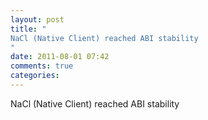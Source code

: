 ```yaml
---
layout: post
title: "
NaCl (Native Client) reached ABI stability
"
date: 2011-08-01 07:42
comments: true
categories: 
---
```


NaCl (Native Client) reached ABI stability

